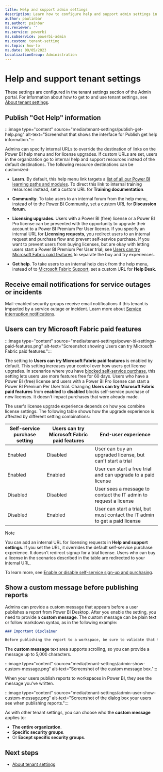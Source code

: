 ```yaml
---
title: Help and support admin settings
description: Learn how to configure help and support admin settings in Fabric.
author: paulinbar
ms.author: painbar
ms.reviewer: ''
ms.service: powerbi
ms.subservice: powerbi-admin
ms.custom: tenant-setting
ms.topic: how-to
ms.date: 09/05/2023
LocalizationGroup: Administration
---
```


# Help and support tenant settings

These settings are configured in the tenant settings section of the Admin portal. For information about how to get to and use tenant settings, see [About tenant settings](/power-bi/admin/service-admin-portal-about-tenant-settings).

## Publish "Get Help" information

:::image type="content" source="media/tenant-settings/publish-get-help.png" alt-text="Screenshot that shows the interface for Publish get help information.":::

Admins can specify internal URLs to override the destination of links on the Power BI help menu and for license upgrades. If custom URLs are set, users in the organization go to internal help and support resources instead of the default destinations. The following resource destinations can be customized:

* **Learn**. By default, this help menu link targets a [list of all our Power BI learning paths and modules](/training/browse/?products=power-bi). To direct this link to internal training resources instead, set a custom URL for **Training documentation**.

* **Community**. To take users to an internal forum from the help menu, instead of to the [Power BI Community](https://community.powerbi.com), set a custom URL for **Discussion forum**.

* **Licensing upgrades**. Users with a Power BI (free) license or a Power BI Pro license can be presented with the opportunity to upgrade their account to a Power BI Premium Per User license. If you specify an internal URL for **Licensing requests**, you redirect users to an internal request and purchase flow and prevent self-service purchase. If you want to prevent users from buying licenses, but are okay with letting users start a Power BI Premium Per User trial, see [Users can try Microsoft Fabric paid features](#users-can-try-microsoft-fabric-paid-features) to separate the buy and try experiences.

* **Get help**. To take users to an internal help desk from the help menu, instead of to [Microsoft Fabric Support](https://powerbi.microsoft.com/support), set a custom URL for **Help Desk**.

## Receive email notifications for service outages or incidents

Mail-enabled security groups receive email notifications if this tenant is impacted by a service outage or incident. Learn more about [Service interruption notifications](/power-bi/support/service-interruption-notifications).

## Users can try Microsoft Fabric paid features

:::image type="content" source="media/tenant-settings/power-bi-settings-paid-features.png" alt-text="Screenshot showing Users can try Microsoft Fabric paid features.":::

The setting to **Users can try Microsoft Fabric paid features** is enabled by default. This setting increases your control over how users get license upgrades. In scenarios where you have [blocked self-service purchase](/power-bi/enterprise/service-admin-disable-self-service), this setting lets users use more features free for 60 days. Users who have a Power BI (free) license and users with a Power BI Pro license can start a Power BI Premium Per User trial. Changing **Users can try Microsoft Fabric paid features** from **enabled** to **disabled** blocks self-service purchase of new licenses. It doesn't impact purchases that were already made.

The user's license upgrade experience depends on how you combine license settings. The following table shows how the upgrade experience is affected by different setting combinations:

| Self-service purchase setting | Users can try Microsoft Fabric paid features | End-user experience |
| ------ | ------ | ----- |
| Enabled | Disabled | User can buy an upgraded license, but can't start a trial |
| Enabled | Enabled | User can start a free trial and can upgrade to a paid license |
| Disabled | Disabled | User sees a message to contact the IT admin to request a license |
| Disabled | Enabled | User can start a trial, but must contact the IT admin to get a paid license |

> [!NOTE]
> You can add an internal URL for licensing requests in **Help and support settings**. If you set the URL, it overrides the default self-service purchase experience. It doesn't redirect signup for a trial license. Users who can buy a license in the scenarios described in the table are redirected to your internal URL.

To learn more, see [Enable or disable self-service sign-up and purchasing](/power-bi/enterprise/service-admin-disable-self-service).

## Show a custom message before publishing reports  

Admins can provide a custom message that appears before a user publishes a report from Power BI Desktop. After you enable the setting, you need to provide a **custom message**. The custom message can be plain text or follow markdown syntax, as in the following example:

```markdown
### Important Disclaimer 

Before publishing the report to a workspace, be sure to validate that the appropriate users or groups have access to the destination workspace. If some users or groups should *not* have access to the content and underlying artifacts, remove or modify their access to the workspace, or publish the report to a different workspace. Learn about [giving access to workspaces](/power-bi/collaborate-share/service-give-access-new-workspaces). 
```

The **custom message** text area supports scrolling, so you can provide a message up to 5,000 characters.

:::image type="content" source="media/tenant-settings/admin-show-custom-message.png" alt-text="Screenshot of the custom message box.":::

When your users publish reports to workspaces in Power BI, they see the message you've written.

:::image type="content" source="media/tenant-settings/admin-user-show-custom-message.png" alt-text="Screenshot of the dialog box your users see when publishing reports.":::

As with other tenant settings, you can choose who the **custom message** applies to:

- **The entire organization**.
- **Specific security groups**.
- Or **Except specific security groups**.

## Next steps

* [About tenant settings](/power-bi/admin/service-admin-portal-about-tenant-settings)